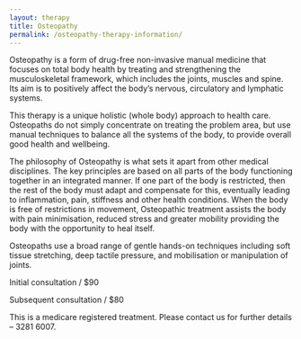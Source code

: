 ```yaml
---
layout: therapy
title: Osteopathy
permalink: /osteopathy-therapy-information/
---
```

Osteopathy is a form of drug-free non-invasive manual medicine that focuses on total body health by treating and strengthening the musculoskeletal framework, which includes the joints, muscles and spine. Its aim is to positively affect the body’s nervous, circulatory and lymphatic systems.

This therapy is a unique holistic (whole body) approach to health care. Osteopaths do not simply concentrate on treating the problem area, but use manual techniques to balance all the systems of the body, to provide overall good health and wellbeing.

The philosophy of Osteopathy is what sets it apart from other medical disciplines. The key principles are based on all parts of the body functioning together in an integrated manner. If one part of the body is restricted, then the rest of the body must adapt and compensate for this, eventually leading to inflammation, pain, stiffness and other health conditions. When the body is free of restrictions in movement, Osteopathic treatment assists the body with pain minimisation, reduced stress and greater mobility providing the body with the opportunity to heal itself.

Osteopaths use a broad range of gentle hands-on techniques including soft tissue stretching, deep tactile pressure, and mobilisation or manipulation of joints.

Initial consultation / $90

Subsequent consultation / $80

This is a medicare registered treatment. Please contact us for further details – 3281 6007.

<div class='container bg-light my-4 p-4'>
<healcode-widget data-type="appointments" data-widget-partner="object" data-widget-id="1f3644048a4" data-widget-version="0"></healcode-widget>
</div>
